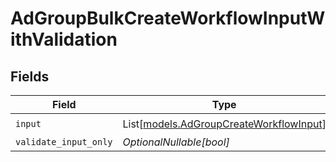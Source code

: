 # AdGroupBulkCreateWorkflowInputWithValidation


## Fields

| Field                                                                              | Type                                                                               | Required                                                                           | Description                                                                        |
| ---------------------------------------------------------------------------------- | ---------------------------------------------------------------------------------- | ---------------------------------------------------------------------------------- | ---------------------------------------------------------------------------------- |
| `input`                                                                            | List[[models.AdGroupCreateWorkflowInput](../models/adgroupcreateworkflowinput.md)] | :heavy_check_mark:                                                                 | N/A                                                                                |
| `validate_input_only`                                                              | *OptionalNullable[bool]*                                                           | :heavy_minus_sign:                                                                 | N/A                                                                                |